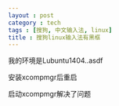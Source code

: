 ```yaml
---
layout : post
category : tech
tags : [搜狗, 中文输入法, linux]
title : 搜狗linux输入法有黑框
---
```



我的环境是Lubuntu1404..asdf

安装xcompmgr后重启

启动xcompmgr解决了问题

